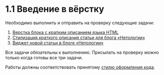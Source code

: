 # 1.1 Введение в вёрстку

Необходимо выполнить и отправить на проверку следующие задачи:

1. [Верстка блока с кратким описанием языка HTML](https://github.com/netology-code/html-2-homeworks/tree/develop/introduction-html-css/block)
2. [Стилизация краткого описания статьи для блога «Нетологии»](https://github.com/netology-code/html-2-homeworks/tree/develop/introduction-html-css/article-description)
3. [Виджет новой статьи в блоге «Нетологии»](https://github.com/netology-code/html-2-homeworks/tree/develop/introduction-html-css/widget)

Все задачи обязательны к выполнению. Присылать на проверку можно только когда готовы все три задачи.

Работы должны соответствовать принятому [стилю оформления кода](https://github.com/netology-code/codestyle/tree/master/css).
